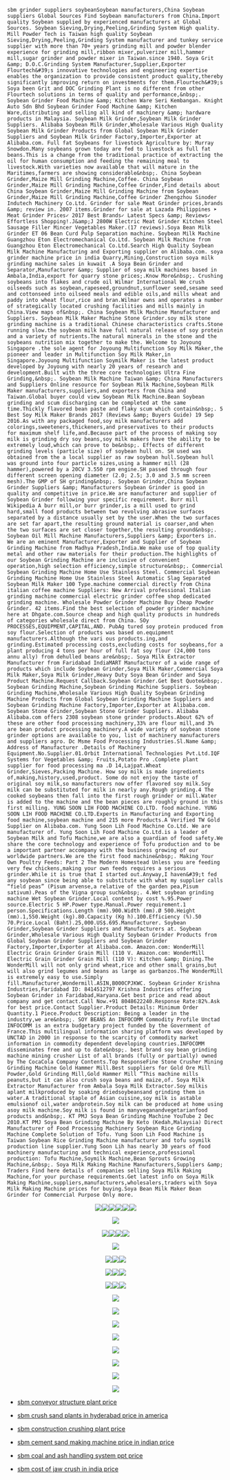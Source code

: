 
```
sbm grinder suppliers soybeanSoybean manufacturers,China Soybean suppliers Global Sources Find Soybean manufacturers from China.Import quality Soybean supplied by experienced manufacturers at Global Sources. Soybean Sieving,Drying,Peeling,Grinding System High quality. Mill Powder Tech is Taiwan high quality Soybean Sieving,Drying,Peeling,Grinding System manufacturer and tunkey service supplier with more than 70+ years grinding mill and powder blender experience for grinding mill,ribbon mixer,pulverizer mill,hammer mill,sugar grinder and powder mixer in Taiwan.since 1940. Soya Grit &amp; D.O.C.Grinding System Manufacturer,Supplier,Exporter Flourtech&#39;s innovative technologies and engineering expertise enables the organization to provide consistent product quality,thereby significantly improving return on investments for them.Flourtech&#39;s Soya been Grit and DOC Grinding Plant is no different from other Flourtech solutions in terms of quality and performance,&nbsp;. Soybean Grinder Food Machine &amp; Kitchen Ware Seri Kembangan. Knight Auto Sdn Bhd Soybean Grinder Food Machine &amp; Kitchen Ware,distributing and selling all kind of machinery &amp; hardware products in Malaysia. Soybean Milk Grinder,Soybean Milk Grinder Suppliers. Alibaba Soybean Milk Grinder,Wholesale Various High Quality Soybean Milk Grinder Products from Global Soybean Milk Grinder Suppliers and Soybean Milk Grinder Factory,Importer,Exporter at Alibaba.com. Full fat Soybeans for livestock Agriculture by: Murray Snowdon.Many soybeans grown today are fed to livestock as full fat beans.This is a change from the traditional practice of extracting the oil for human consumption and feeding the remaining meal to livestock.With varieties now available that will mature in the Maritimes,farmers are showing considerable&nbsp;. China Soybean Grinder,Maize Mill Grinding Machine,Coffee. China Soybean Grinder,Maize Mill Grinding Machine,Coffee Grinder,Find details about China Soybean Grinder,Maize Mill Grinding Machine from Soybean Grinder,Maize Mill Grinding Machine,Coffee Grinder Zhengzhou Sinoder Indutech Machinery Co.Ltd. Grinder for sale Meat Grinder prices,brands &amp; review in. 2007 items.Grinder for sale at Lazada Philippines ➤ Meat Grinder Prices✓ 2017 Best Brands✓ Latest Specs &amp; Reviews✓ Effortless Shopping!.J&amp;J 2800W Electric Meat Grinder Kitchen Steel Sausage Filler Mincer Vegetables Maker.(17 reviews).Soya Bean Milk Grinder ET 06 Bean Curd Pulp Separation machine. Soybean Milk Machine Guangzhou Eton Electromechanical Co.Ltd. Soybean Milk Machine from Guangzhou Eton Electromechanical Co.Ltd.Search High Quality Soybean Milk Machine Manufacturing and Exporting supplier on Alibaba.com. soya grinder machine price in india Quarry,Mining,Construction soya milk grinding machine sales in kuwait .A Soya Bean Grinder and Separator,Manufacturer &amp; Supplier of soya milk machines based in Ambala,India,export for quarry stone prices;.Know More&nbsp;. Crushing soybeans into flakes and crude oil Wilmar International We crush oilseeds such as soybean,rapeseed,groundnut,sunflower seed,sesame seed and cottonseed into oilseed meals and edible oils,and mills wheat and paddy into wheat flour,rice and bran.Wilmar owns and operates a number of strategically located crushing facilities and mills mainly in China.View maps of&nbsp;. China Soybean Milk Machine Manufacturer and Suppliers. Soybean Milk Maker Machine Stone Grinder.soy milk stone grinding machine is a traditional Chinese characteristics crafts.Stone running slow.the soybean milk have full natural release of soy protein and a variety of nutrients.The natural minerals in the stone and the soybeans nutrition mix together to make the. Welcome to Joyoung Singapore .the sole agent for Joyoung Multifunction Soy Milk Maker,the pioneer and leader in Multifunction Soy Milk Maker,in Singapore.Joyoung Multifunction Soymilk Maker is the latest product developed by Joyoung with nearly 20 years of research and development.Built with the three core technologies Ultra Fine Grinding,&nbsp;. Soybean Milk Machine Taiwan &amp; China Manufacturers and Suppliers Online resource for Soybean Milk Machine,Soybean Milk Maker manufacturers,suppliers,and exporters from China and Taiwan.Global buyer could view Soybean Milk Machine.Bean Soybean grinding and scum discharging can be completed at the same time.Thickly flavored bean paste and flaky scum which contain&nbsp;. 5 Best Soy Milk Maker Brands 2017 (Reviews &amp; Buyers Guide) 19 Sep 2016.As with any packaged food,soy milk manufacturers add colorings,sweeteners,thickeners,and preservatives to their products for maximum shelf life,and.Because part of the process of making soy milk is grinding dry soy beans,soy milk makers have the ability to be extremely loud,which can prove to be&nbsp;. Effects of different grinding levels (particle size) of soybean hull on. SH used was obtained from the a local supplier as raw soybean hull.Soybean hull was ground into four particle sizes,using a hammer mill (28 hammer),powered by a 20CV 3.550 rpm engine.SH passed through four different screen opening diameter (2.0; 2.5; 3.0 and 3.5 mm screen mesh).The GMP of SH grinding&nbsp;. Soybean Grinder,China Soybean Grinder Suppliers &amp; Manufacturers Soybean Grinder is good in quality and competitive in price.We are manufacturer and supplier of Soybean Grinder following your specific requirement. Burr mill Wikipedia A burr mill,or burr grinder,is a mill used to grind hard,small food products between two revolving abrasive surfaces separated by a distance usually set by the user.When the two surfaces are set far apart,the resulting ground material is coarser,and when the two surfaces are set closer together,the resulting ground&nbsp;. Soybean Oil Mill Machine Manufacturers,Suppliers &amp; Exporters in. We are an eminent Manufacturer,Exporter and Supplier of Soybean Grinding Machine from Madhya Pradesh,India.We make use of top quality metal and other raw materials for their production.The highlights of our Soybean Grinding Machine are inclusive of convenient operation,high selection efficiency,simple structure&nbsp;. Commercial Soybean Grinding Machine Home Use Stainless Steel. Commercial Soybean Grinding Machine Home Use Stainless Steel Automatic Slag Separated Soybean Milk Maker 100 Type.machine commercial directly from China italian coffee machine Suppliers: New Arrival professional Italian grinding machine commercial electric grinder coffee shop dedicated grinding machine. Wholesale Powder Grinder Machine Buy Cheap Powder Grinder. 42 items.Find the best selection of powder grinder machine here at Dhgate.com.Source cheap and high quality products in hundreds of categories wholesale direct from China. SOy PROCESSES,EQUIPMENT,CAPITAL,AND. PubAg tured soy protein produced from soy flour.Selection of products was based on.equipment manufacturers.Although the vari ous products.ing,and grinding.Estimated processing costs,excluding costs for soybeans,for a plant producing 4 tons per hour of full fat soy flour (24,000 tons annu ally) from dehulled beans are&nbsp;. Soya Milk Extractor Manufacturer from Faridabad IndiaMART Manufacturer of a wide range of products which include Soybean Grinder,Soya Milk Maker,Commercial Soya Milk Maker,Soya Milk Grinder,Heavy Duty Soya Bean Grinder and Soya Product Machine.Request Callback.Soybean Grinder.Get Best Quote&nbsp;. Soybean Grinding Machine,Soybean Grinding Machine Suppliers. Soybean Grinding Machine,Wholesale Various High Quality Soybean Grinding Machine Products from Global Soybean Grinding Machine Suppliers and Soybean Grinding Machine Factory,Importer,Exporter at Alibaba.com. Soybean Stone Grinder,Soybean Stone Grinder Suppliers. Alibaba Alibaba.com offers 2308 soybean stone grinder products.About 62% of these are other food processing machinery,33% are flour mill,and 3% are bean product processing machinery.A wide variety of soybean stone grinder options are available to you, list of machinery manufacturers and suppliers agro. Dc Msme Food Processing Industries.Sl.Name &amp; Address of Manufacturer .Details of Machinery Equipment.No.Supplier.01.Orbit International Technologies Pvt.Ltd.IQF Systems for Vegetables &amp; Fruits,Potato Pro .Complete plant supplier for food processing ma .D 14,Lajpat.Wheat Grinder,Sieves,Packing Machine. How soy milk is made ingredients of,making,history,used,product. Some do not enjoy the taste of original soy milk,so manufacturers now offer flavored soy milk.Soy milk can be substituted for milk in nearly any.Rough grinding.4 The cooked soybeans then fall into the first rough grinder or mill.Water is added to the machine and the bean pieces are roughly ground in this first milling. YUNG SOON LIH FOOD MACHINE CO.LTD. food machine. YUNG SOON LIH FOOD MACHINE CO.LTD.Experts in Manufacturing and Exporting food machine,soybean machine and 215 more Products.A Verified TW Gold Supplier on Alibaba.com. Yung Soon Lih Food Machine Co.Ltd. We are manufacturer of. Yung Soon Lih Food Machine Co.Ltd.is a leader of Soybean Milk and Tofu Machine,we are also a guardian of food safety.We share the core technology and experience of Tofu production and to be a important partner accompany with the business growing of our worldwide partners.We are the first food machine&nbsp;. Making Your Own Poultry Feeds: Part 2 The Modern Homestead Unless you are feeding very few chickens,making your own feeds requires a serious grinder.While it is true that I started out.Anyway,I haven&#39;t fed any soybean since being able to substitute with what my supplier calls “field peas” (Pisum arvense,a relative of the garden pea,Pisum sativum).Peas of the Vigna group such&nbsp;. 4.Wet soybean grinding machine Wet Soybean Grinder.Local content by cost %.95.Power source.Electric 5 HP.Power type.Manual.Power requirement.1 person.Specifications.Length (mm).900.Width (mm).Ø 500.Height (mm).1,550.Weight (kg).80.Capacity (Kg h).100.Efficiency (%).50 70.Price.Local (Baht).25,000.US$.695.Manufacturer. Soybean Grinder,Soybean Grinder Suppliers and Manufacturers at. Soybean Grinder,Wholesale Various High Quality Soybean Grinder Products from Global Soybean Grinder Suppliers and Soybean Grinder Factory,Importer,Exporter at Alibaba.com. Amazon.com: WonderMill Electric Grain Grinder Grain Mill (110 V. Amazon.com: WonderMill Electric Grain Grinder Grain Mill (110 V): Kitchen &amp; Dining.The WonderMill will not only grind wheat,rice and other small grains,but will also grind legumes and beans as large as garbanzos.The WonderMill is extremely easy to use.Simply fill.Manufacturer,Wondermill.ASIN,B000CPJKWC. Soybean Grinder Krishna Industries,Faridabad ID: 8414512797 Krishna Industries offering Soybean Grinder in Faridabad,Haryana.Get best price and read about company and get contact.Call Now.+91 8048622240.Response Rate:82%.Ask for best price.Contact Supplier.Product Details: Minimum Order Quantity.1 Piece.Product Description: Being a leader in the industry,we are&nbsp;. SOY BEANS An INFOCOMM Commodity Profile Unctad INFOCOMM is an extra budgetary project funded by the Government of France.This multilingual information sharing platform was developed by UNCTAD in 2000 in response to the scarcity of commodity market information in commodity dependent developing countries.INFOCOMM disseminates free and up to date&nbsp;. best brand soy bean grinding machine mining crusher List of all brands (fully or partially) owned by The CocaCola Company Contents.Top ResponseFine Stone Crusher Mining Grinding Machine Gold Hammer Mill.Best suppliers for Gold Ore Mill Powder,Gold Grinding Mill,Gold Hammer Mill “This machine mills peanuts,but it can also crush soya beans and maize,of. Soya Milk Extractor Manufacturer from Ambala Soya Milk Extractor.Soy milkis aplant milkproduced by soaking driedsoybeansand grinding them in water.A traditional staple of Asian cuisine,soy milk is astable emulsionof oil,water andprotein.Soy milk can be produced at home using asoy milk machine.Soy milk is found in manyveganandvegetarianfood products and&nbsp;. KT PMJ Soya Bean Grinding Machine YouTube 2 Dec 2010.KT PMJ Soya Bean Grinding Machine By Keto (Kedah,Malaysia) Direct Manufacturer of Food Processing Machinery Soybean Rice Grinding Machine Complete Solution of Tofu. Yung Soon Lih Food Machine is Taiwan Soybean Rice Grinding Machine manufacturer and tofu soymilk production line supplier.Yung Soon Lih has nearly 30 years of food machinery manufacturing and technical experience,professional production: Tofu Machine,Soymilk Machine,Bean Sprouts Growing Machine,&nbsp;. Soya Milk Making Machine Manufacturers,Suppliers &amp; Traders Find here details of companies selling Soya Milk Making Machine,for your purchase requirements.Get latest info on Soya Milk Making Machine,suppliers,manufacturers,wholesalers,traders with Soya Milk Making Machine prices for buying.Soya Bean Milk Maker Bean Grinder for Commercial Purpose Only more. 
```

<div align="center">
  
<a rel="nofollow" href="https://m.shibang-china.com?f=github&k=sbm+grinder+suppliers+soybean"><img src="https://static.shibang-china.com/en/l.png"></a><img src="https://static.shibang-china.com/en/hw.png"><a rel="nofollow" href="https://m.shibang-china.com/product/?f=github&k=sbm+grinder+suppliers+soybean"><img src="https://static.shibang-china.com/en/p.png"></a><a rel="nofollow" href="https://m.shibang-china.com/cases/?f=github&k=sbm+grinder+suppliers+soybean"><img src="https://static.shibang-china.com/en/c.png"></a><a rel="nofollow" href="https://m.shibang-china.com/news/?f=github&k=sbm+grinder+suppliers+soybean"><img src="https://static.shibang-china.com/en/n.png"></a><a rel="nofollow" href="https://m.shibang-china.com?f=github&k=sbm+grinder+suppliers+soybean"><img src="https://static.shibang-china.com/en/m.png"></a>

<a rel="nofollow" href="https://m.shibang-china.com/product/?f=github&k=sbm+grinder+suppliers+soybean"><img src="https://static.shibang-china.com/en/b.jpg"></a>
  
<a rel="nofollow" href="https://m.shibang-china.com/solution-aggregate.html?f=github&k=sbm+grinder+suppliers+soybean"><img src="https://static.shibang-china.com/en/a.jpg"></a><a rel="nofollow" href="https://m.shibang-china.com/solution-mine.html?f=github&k=sbm+grinder+suppliers+soybean"><img src="https://static.shibang-china.com/en/m.jpg"></a><a rel="nofollow" href="https://m.shibang-china.com/solution-mill.html?f=github&k=sbm+grinder+suppliers+soybean"><img src="https://static.shibang-china.com/en/g.jpg"></a><a rel="nofollow" href="https://m.shibang-china.com/solution-epc.html?f=github&k=sbm+grinder+suppliers+soybean"><img src="https://static.shibang-china.com/en/e.jpg"></a>

<a rel="nofollow" href="https://m.shibang-china.com/product/?f=github&k=sbm+grinder+suppliers+soybean"><img src="https://static.shibang-china.com/en/a-p.png"></a>

<a rel="nofollow" href="https://m.shibang-china.com/product/crusher/c6x.html?f=github&k=sbm+grinder+suppliers+soybean"><img src="https://static.shibang-china.com/en/j.jpg"></a><a rel="nofollow" href="https://m.shibang-china.com/product/crusher/ci5x.html?f=github&k=sbm+grinder+suppliers+soybean"><img src="https://static.shibang-china.com/en/i.jpg"></a><a rel="nofollow" href="https://m.shibang-china.com/product/crusher/hst.html?f=github&k=sbm+grinder+suppliers+soybean"><img src="https://static.shibang-china.com/en/c.jpg"></a>

<a rel="nofollow" href="https://m.shibang-china.com/product/mill/mtw.html?f=github&k=sbm+grinder+suppliers+soybean"><img src="https://static.shibang-china.com/en/mtw.jpg"></a><a rel="nofollow" href="https://m.shibang-china.com/product/mill/scm.html?f=github&k=sbm+grinder+suppliers+soybean"><img src="https://static.shibang-china.com/en/scm.jpg"></a><a rel="nofollow" href="https://m.shibang-china.com/product/mill/lm.html?f=github&k=sbm+grinder+suppliers+soybean"><img src="https://static.shibang-china.com/en/lm.jpg"></a>

<a rel="nofollow" href="https://m.shibang-china.com/product/sand/vsi6x.html?f=github&k=sbm+grinder+suppliers+soybean"><img src="https://static.shibang-china.com/en/6x.jpg"></a><a rel="nofollow" href="https://m.shibang-china.com/product/sand/vu.html?f=github&k=sbm+grinder+suppliers+soybean"><img src="https://static.shibang-china.com/en/vu.jpg"></a><a rel="nofollow" href="https://m.shibang-china.com/product/mobile/klun.html?f=github&k=sbm+grinder+suppliers+soybean"><img src="https://static.shibang-china.com/en/k.jpg"></a>

<a rel="nofollow" href="https://m.shibang-china.com/cases/?f=github&k=sbm+grinder+suppliers+soybean"><img src="https://static.shibang-china.com/en/case.png"></a>

<a rel="nofollow" href="https://m.shibang-china.com/cases/aggregate/202.html?f=github&k=sbm+grinder+suppliers+soybean"><img src="https://static.shibang-china.com/en/c-1.jpg"></a>

<a rel="nofollow" href="https://m.shibang-china.com/cases/aggregate/203.html?f=github&k=sbm+grinder+suppliers+soybean"><img src="https://static.shibang-china.com/en/c-2.jpg"></a>

<a rel="nofollow" href="https://m.shibang-china.com/cases/mill/123.html?f=github&k=sbm+grinder+suppliers+soybean"><img src="https://static.shibang-china.com/en/c-3.jpg"></a>

<a rel="nofollow" href="https://m.shibang-china.com/contact_us.html?f=github&k=sbm+grinder+suppliers+soybean"><img src="https://static.shibang-china.com/en/contact.png"></a>

<a rel="nofollow" href="https://swt.shibang-china.com/?f=github&k=sbm+grinder+suppliers+soybean"><img src="https://static.shibang-china.com/en/chat.png"></a>

<a rel="nofollow" href="https://whatsapp.shibangsoft.com/WhatsApp.php?f=github&k=sbm+grinder+suppliers+soybean"><img src="https://static.shibang-china.com/en/whatsapp.png"></a>

<a rel="nofollow" href="https://m.shibang-china.com/?f=github&k=sbm+grinder+suppliers+soybean"><img src="https://static.shibang-china.com/en/website.png"></a>

</div>


* [sbm conveyor structure plant price](sbm%20conveyor%20structure%20plant%20price.md)

* [sbm crush sand plants in hyderabad price in america](sbm%20crush%20sand%20plants%20in%20hyderabad%20price%20in%20america.md)

* [sbm construction crushing plant price](sbm%20construction%20crushing%20plant%20price.md)

* [sbm cement sand making machine price in indian price](sbm%20cement%20sand%20making%20machine%20price%20in%20indian%20price.md)

* [sbm coal and ash handling system ppt price](sbm%20coal%20and%20ash%20handling%20system%20ppt%20price.md)

* [sbm cost of jaw crush in india price](sbm%20cost%20of%20jaw%20crush%20in%20india%20price.md)